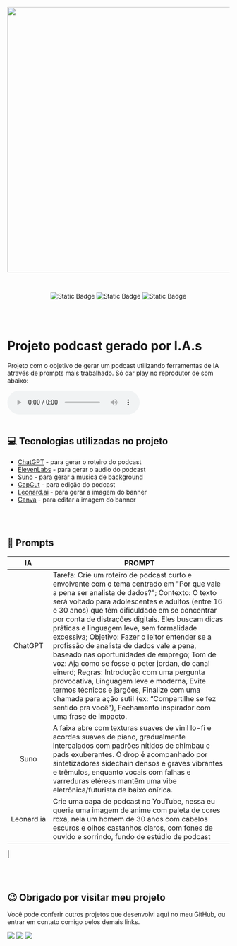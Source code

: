 <p align="center">
    <img width="600" src="./banner.png">
</p>

<br>

<p align="center">
	<img alt="Static Badge" src="https://img.shields.io/badge/Dio-Course-blue">
	<img alt="Static Badge" src="https://img.shields.io/badge/Prompts-Project-purple">
  <img alt="Static Badge" src="https://img.shields.io/badge/license-MIT-green">
</p>

 <br>
 <br>

# Projeto podcast gerado por I.A.s

Projeto com o objetivo de gerar um podcast utilizando ferramentas de IA através de prompts mais trabalhado. Só dar play no reprodutor de som abaixo:

<audio controls>
  <source src="Podcast - Por que ser um analista de dados.mp3" type="audio/mpeg">
  Seu navegador não suporta o elemento de áudio.
</audio>

 <br>
 <br>

## 💻 Tecnologias utilizadas no projeto

- [ChatGPT](https://chat.openai.com/) - para gerar o roteiro do podcast
- [ElevenLabs](https://elevenlabs.io/) - para gerar o audio do podcast
- [Suno](https://suno.com/) - para gerar a musica de background
- [CapCut](https://www.capcut.com/pt-br/) - para edição do podcast
- [Leonard.ai](https://leonardo.ai/) - para gerar a imagem do banner
- [Canva](https://canva.com/) - para editar a imagem do banner

 <br>
 <br>

## 📄 Prompts


|   IA   | PROMPT                                                                                                                                                                                                                                                                         |
| :------: | ------------------------------------------------------------------------------------------------------------------------------------------------------------------------------------------------------------------------------------------------------------------------------ |
|   ChatGPT | Tarefa: Crie um roteiro de podcast curto e envolvente com o tema centrado em "Por que vale a pena ser analista de dados?"; Contexto: O texto será voltado para adolescentes e adultos (entre 16 e 30 anos) que têm dificuldade em se concentrar por conta de distrações digitais. Eles buscam dicas práticas e linguagem leve, sem formalidade excessiva; Objetivo: Fazer o leitor entender se a profissão de analista de dados vale a pena, baseado nas oportunidades de emprego; Tom de voz: Aja como se fosse o peter jordan, do canal einerd; Regras: Introdução com uma pergunta provocativa, Linguagem leve e moderna, Evite termos técnicos e jargões, Finalize com uma chamada para ação sutil (ex: “Compartilhe se fez sentido pra você”), Fechamento inspirador com uma frase de impacto.
| Suno | A faixa abre com texturas suaves de vinil lo-fi e acordes suaves de piano, gradualmente intercalados com padrões nítidos de chimbau e pads exuberantes. O drop é acompanhado por sintetizadores sidechain densos e graves vibrantes e trêmulos, enquanto vocais com falhas e varreduras etéreas mantêm uma vibe eletrônica/futurista de baixo onírica.
| Leonard.ia | Crie uma capa de podcast no YouTube, nessa eu queria uma imagem de anime com paleta de cores roxa, nela um homem de 30 anos com cabelos escuros e olhos castanhos claros, com fones de ouvido e sorrindo, fundo de estúdio de podcast
 |

 <br>
 <br>

## 😉 Obrigado por visitar meu projeto

<p>Você pode conferir outros projetos que desenvolvi aqui no meu GitHub, ou entrar em contato comigo pelos demais links.</p>

<a href = "mailto:kevynfirst@gmail.com"><img src="https://img.shields.io/badge/-Gmail-%23333?style=for-the-badge&logo=gmail&logoColor=white" target="_blank"></a>
<a href="https://instagram.com/kevynfirst" target="_blank"><img src="https://img.shields.io/badge/-Instagram-%23E4405F?style=for-the-badge&logo=instagram&logoColor=white" target="_blank"></a>
<a href="https://www.linkedin.com/in/kevynfirst" target="_blank"><img src="https://img.shields.io/badge/-LinkedIn-%230077B5?style=for-the-badge&logo=linkedIn&logoColor=white" target="blank"></a>
